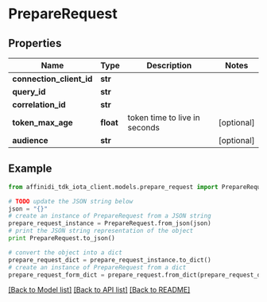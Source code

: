 # PrepareRequest

## Properties

| Name                     | Type      | Description                   | Notes      |
| ------------------------ | --------- | ----------------------------- | ---------- |
| **connection_client_id** | **str**   |                               |
| **query_id**             | **str**   |                               |
| **correlation_id**       | **str**   |                               |
| **token_max_age**        | **float** | token time to live in seconds | [optional] |
| **audience**             | **str**   |                               | [optional] |

## Example

```python
from affinidi_tdk_iota_client.models.prepare_request import PrepareRequest

# TODO update the JSON string below
json = "{}"
# create an instance of PrepareRequest from a JSON string
prepare_request_instance = PrepareRequest.from_json(json)
# print the JSON string representation of the object
print PrepareRequest.to_json()

# convert the object into a dict
prepare_request_dict = prepare_request_instance.to_dict()
# create an instance of PrepareRequest from a dict
prepare_request_form_dict = prepare_request.from_dict(prepare_request_dict)
```

[[Back to Model list]](../README.md#documentation-for-models) [[Back to API list]](../README.md#documentation-for-api-endpoints) [[Back to README]](../README.md)

